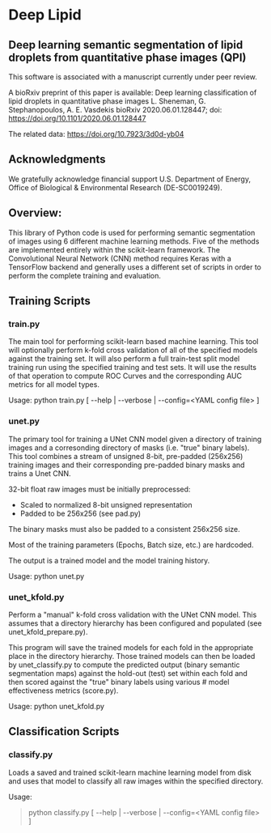 Deep Lipid
==========

Deep learning semantic segmentation of lipid droplets from quantitative phase images (QPI)
---------------------------------------------------------------------------------------------------------------

This software is associated with a manuscript currently under peer review.

A bioRxiv preprint of this paper is available:
Deep learning classification of lipid droplets in quantitative phase images
L. Sheneman, G. Stephanopoulos, A. E. Vasdekis
bioRxiv 2020.06.01.128447; doi: https://doi.org/10.1101/2020.06.01.128447


The related data:  https://doi.org/10.7923/3d0d-yb04


Acknowledgments
--------------
We gratefully acknowledge financial support U.S. Department of Energy, 
Office of Biological & Environmental Research (DE-SC0019249).

Overview:
---------
This library of Python code is used for performing semantic segmentation 
of images using 6 different machine learning methods. Five of the methods are implemented 
entirely within the scikit-learn framework.  The Convolutional Neural Network (CNN)
method requires Keras with a TensorFlow backend and generally uses a different set of 
scripts in order to perform the complete training and evaluation.

Training Scripts
----------------
### __train.py__
The main tool for performing scikit-learn based machine learning.  This tool
will optionally perform k-fold cross validation of all of the specified
models against the training set.  It will also perform a full train-test
split model training run using the specified training and test sets.  It
will use the results of that operation to compute ROC Curves and the
corresponding AUC metrics for all model types.

Usage:
python train.py [ --help | --verbose | --config=\<YAML config file\> ]

### **unet.py**
The primary tool for training a UNet CNN model given a directory of training
images and a corresonding directory of masks (i.e. "true" binary labels).
This tool combines a stream of unsigned 8-bit, pre-padded (256x256) training
images and their corresponding pre-padded binary masks and trains a Unet CNN.

32-bit float raw images must be initially preprocessed:
   - Scaled to normalized 8-bit unsigned representation
   - Padded to be 256x256 (see pad.py)

The binary masks must also be padded to a consistent 256x256 size.

Most of the training parameters (Epochs, Batch size, etc.) are hardcoded.

The output is a trained model and the model training history.

Usage:
  python unet.py

### **unet_kfold.py**

Perform a "manual" k-fold cross validation with the UNet CNN model.  This
assumes that a directory hierarchy has been configured and populated (see
unet_kfold_prepare.py).

This program will save the trained models for each fold in the appropriate
place in the directory hierarchy.  Those trained models can then be loaded
by unet_classify.py to compute the predicted output (binary semantic
segmentation maps) against the hold-out (test) set within each fold and then
scored against the "true" binary labels using various # model
effectiveness metrics (score.py).

Usage:
  python unet_kfold.py


Classification Scripts
----------------------

### **classify.py**

Loads a saved and trained scikit-learn machine learning model from
disk and uses that model to classify all raw images within the
specified directory.

Usage:
> python classify.py [ --help | --verbose | --config=\<YAML config file\> ]


